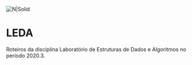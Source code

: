 ![N|Solid](https://portal.ufcg.edu.br/images/headers/cabecalho_ufcg.jpg)

# LEDA
Roteiros da disciplina Laboratório de Estruturas de Dados e Algoritmos no período 2020.3.
